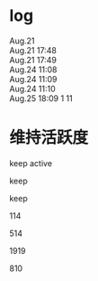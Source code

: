 # log
Aug.21  
Aug.21 17:48  
Aug.21 17:49  
Aug.24 11:08  
Aug.24 11:09  
Aug.24 11:10  
Aug.25 18:09
1
11

# 维持活跃度
keep active

keep

keep

114

514

1919

810
